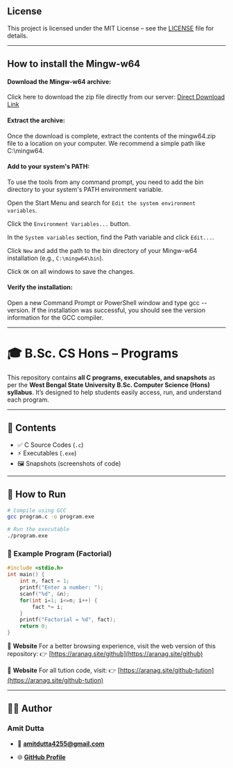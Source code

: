 ## License
This project is licensed under the MIT License – see the [LICENSE](LICENSE) file for details.

---

## How to install the Mingw-w64 

#### Download the Mingw-w64 archive:
Click here to download the zip file directly from our server: [Direct Download Link](https://aranag.site/download/MinGW64.zip)

#### Extract the archive:
Once the download is complete, extract the contents of the mingw64.zip file to a location on your computer. We recommend a simple path like C:\mingw64.

#### Add to your system's PATH:
To use the tools from any command prompt, you need to add the bin directory to your system's PATH environment variable.

Open the Start Menu and search for `Edit the system environment variables`.

Click the `Environment Variables...` button.

In the `System variables` section, find the Path variable and click `Edit...`.

Click `New` and add the path to the bin directory of your Mingw-w64 installation (e.g., `C:\mingw64\bin`).

Click `OK` on all windows to save the changes.

#### Verify the installation:
Open a new Command Prompt or PowerShell window and type gcc --version. If the installation was successful, you should see the version information for the GCC compiler.

---

# 🎓 B.Sc. CS Hons – Programs

This repository contains **all C programs, executables, and snapshots** as per the **West Bengal State University B.Sc. Computer Science (Hons) syllabus**.
It’s designed to help students easily access, run, and understand each program.

---

## 📂 Contents

* ✅ C Source Codes (`.c`)
* ⚡ Executables (`.exe`)
* 🖼️ Snapshots (screenshots of code)

---

## 🚀 How to Run

```bash
# Compile using GCC
gcc program.c -o program.exe

# Run the executable
./program.exe
```

### 📌 Example Program (Factorial)

```c
#include <stdio.h>
int main() {
    int n, fact = 1;
    printf("Enter a number: ");
    scanf("%d", &n);
    for(int i=1; i<=n; i++) {
        fact *= i;
    }
    printf("Factorial = %d", fact);
    return 0;
}
```

🔗 **Website**
For a better browsing experience, visit the web version of this repository:
👉 [https://aranag.site/github](https://aranag.site/github)

🔗 **Website**
For all tution code, visit:
👉 [https://aranag.site/github-tution](https://aranag.site/github-tution)

---

## 👨‍💻 Author

### Amit Dutta

* 📧 **amitdutta4255@gmail.com**

* 🌐 [**GitHub Profile**](https://github.com/notamitgamer)
